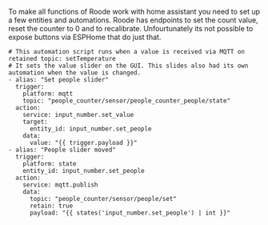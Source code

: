 To make all functions of Roode work with home assistant you need to set up a few entities and automations. 
Roode has endpoints to set the count value, reset the counter to 0 and to recalibrate. Unfourtunately its not possible to expose buttons via ESPHome that do just that.

```
# This automation script runs when a value is received via MQTT on retained topic: setTemperature
# It sets the value slider on the GUI. This slides also had its own automation when the value is changed.
- alias: "Set people slider"
  trigger:
    platform: mqtt
    topic: "people_counter/sensor/people_counter_people/state"
  action:
    service: input_number.set_value
    target:
      entity_id: input_number.set_people
    data:
      value: "{{ trigger.payload }}"
- alias: "People slider moved"
  trigger:
    platform: state
    entity_id: input_number.set_people
  action:
    service: mqtt.publish
    data:
      topic: "people_counter/sensor/people/set"
      retain: true
      payload: "{{ states('input_number.set_people') | int }}"
```